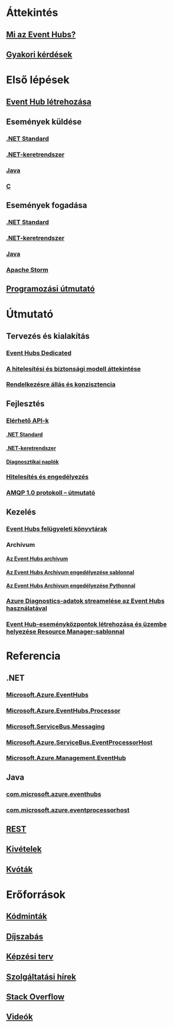 # Áttekintés
## [Mi az Event Hubs?](event-hubs-what-is-event-hubs.md)
## [Gyakori kérdések](event-hubs-faq.md)

# Első lépések
## [Event Hub létrehozása](event-hubs-create.md)
## Események küldése
### [.NET Standard](event-hubs-dotnet-standard-getstarted-send.md)
### [.NET-keretrendszer](event-hubs-dotnet-framework-getstarted-send.md)
### [Java](event-hubs-java-get-started-send.md)
### [C](event-hubs-c-getstarted-send.md)
## Események fogadása
### [.NET Standard](event-hubs-dotnet-standard-getstarted-receive-eph.md)
### [.NET-keretrendszer](event-hubs-dotnet-framework-getstarted-receive-eph.md)
### [Java](event-hubs-java-get-started-receive-eph.md)
### [Apache Storm](event-hubs-storm-getstarted-receive.md)
## [Programozási útmutató](event-hubs-programming-guide.md)

# Útmutató
## Tervezés és kialakítás
### [Event Hubs Dedicated](event-hubs-dedicated-overview.md)
### [A hitelesítési és biztonsági modell áttekintése](event-hubs-authentication-and-security-model-overview.md)
### [Rendelkezésre állás és konzisztencia](event-hubs-availability-and-consistency.md)
## Fejlesztés
### [Elérhető API-k](event-hubs-api-overview.md)
#### [.NET Standard](event-hubs-dotnet-standard-api-overview.md)
#### [.NET-keretrendszer](event-hubs-dotnet-framework-api-overview.md)
#### [Diagnosztikai naplók](event-hubs-diagnostic-logs.md)
### [Hitelesítés és engedélyezés](../service-bus-messaging/service-bus-sas.md)
### [AMQP 1.0 protokoll – útmutató](../service-bus-messaging/service-bus-amqp-protocol-guide.md)
## Kezelés
### [Event Hubs felügyeleti könyvtárak](event-hubs-management-libraries.md)
### Archívum
#### [Az Event Hubs archívum](event-hubs-archive-overview.md)
#### [Az Event Hubs Archívum engedélyezése sablonnal](event-hubs-resource-manager-namespace-event-hub-enable-archive.md)
#### [Az Event Hubs Archívum engedélyezése Pythonnal](event-hubs-archive-python.md)
### [Azure Diagnostics-adatok streamelése az Event Hubs használatával](event-hubs-streaming-azure-diags-data.md)
### [Event Hub-eseményközpontok létrehozása és üzembe helyezése Resource Manager-sablonnal](event-hubs-resource-manager-namespace-event-hub.md)

# Referencia
## .NET
### [Microsoft.Azure.EventHubs](/dotnet/api/microsoft.azure.eventhubs)
### [Microsoft.Azure.EventHubs.Processor](/dotnet/api/microsoft.azure.eventhubs.processor)
### [Microsoft.ServiceBus.Messaging](/dotnet/api/microsoft.servicebus.messaging)
### [Microsoft.Azure.ServiceBus.EventProcessorHost](/dotnet/api/microsoft.azure.servicebus.eventprocessorhost)
### [Microsoft.Azure.Management.EventHub](/dotnet/api/microsoft.azure.management.eventhub)
## Java
### [com.microsoft.azure.eventhubs](/java/api/com.microsoft.azure.eventhubs)
### [com.microsoft.azure.eventprocessorhost](/java/api/com.microsoft.azure.eventprocessorhost)
## [REST](/rest/api/eventhub)
## [Kivételek](event-hubs-messaging-exceptions.md)
## [Kvóták](event-hubs-quotas.md)

# Erőforrások
## [Kódminták](event-hubs-samples.md)
## [Díjszabás](https://azure.microsoft.com/pricing/details/event-hubs/)
## [Képzési terv](https://azure.microsoft.com/documentation/learning-paths/event-hubs/)
## [Szolgáltatási hírek](https://azure.microsoft.com/updates/?product=event-hubs)
## [Stack Overflow](http://stackoverflow.com/questions/tagged/azure-eventhub)
## [Videók](https://azure.microsoft.com/documentation/videos/index/?services=event-hubs)


<!--HONumber=Feb17_HO3-->



